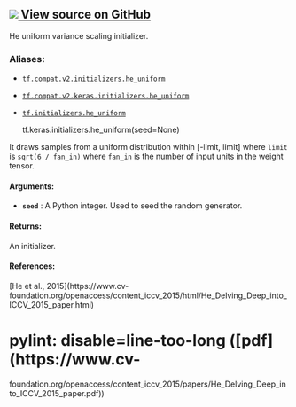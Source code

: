 [ ![](https://tensorflow.google.cn/images/GitHub-Mark-32px.png) View source on
GitHub
](https://github.com/tensorflow/tensorflow/blob/r2.0/tensorflow/python/ops/init_ops_v2.py#L702-L720)  
---  
  
He uniform variance scaling initializer.

### Aliases:

  * [`tf.compat.v2.initializers.he_uniform`](/api_docs/python/tf/keras/initializers/he_uniform)
  * [`tf.compat.v2.keras.initializers.he_uniform`](/api_docs/python/tf/keras/initializers/he_uniform)
  * [`tf.initializers.he_uniform`](/api_docs/python/tf/keras/initializers/he_uniform)

    
    
    tf.keras.initializers.he_uniform(seed=None)
    

It draws samples from a uniform distribution within [-limit, limit] where
`limit` is `sqrt(6 / fan_in)` where `fan_in` is the number of input units in
the weight tensor.

#### Arguments:

  * **`seed`** : A Python integer. Used to seed the random generator.

#### Returns:

An initializer.

#### References:

[He et al., 2015](https://www.cv-
foundation.org/openaccess/content_iccv_2015/html/He_Delving_Deep_into_ICCV_2015_paper.html)
# pylint: disable=line-too-long ([pdf](https://www.cv-
foundation.org/openaccess/content_iccv_2015/papers/He_Delving_Deep_into_ICCV_2015_paper.pdf))

